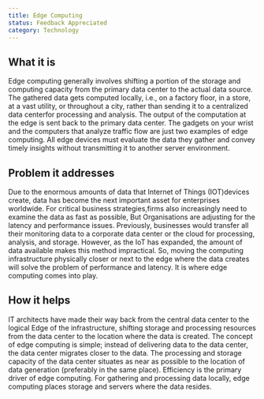 ```yaml
---
title: Edge Computing
status: Feedback Appreciated
category: Technology
---
```


## What it is

Edge computing generally involves shifting a portion of the storage and computing capacity from the primary data center to the actual data source.
The gathered data gets computed locally, i.e., on a factory floor, in a store, at a vast utility, or throughout a city, rather than sending it to a centralized data centerfor processing and analysis. 
The output of the computation at the edge is sent back to the primary data center.
The gadgets on your wrist and the computers that analyze traffic flow are just two examples of edge computing.
All edge devices must evaluate the data they gather and convey timely insights without transmitting it to another server environment.

## Problem it addresses

Due to the enormous amounts of data that Internet of Things (IOT)devices create, data has become the next important asset for enterprises worldwide. 
For critical business strategies,firms also increasingly need to examine the data as fast as possible, But Organisations are adjusting for the latency and performance issues.
Previously, businesses would transfer all their monitoring data to a corporate data center or the cloud for processing, analysis, and storage. However, as the IoT has expanded, the amount of data available makes this method impractical.
So, moving the computing infrastructure physically closer or next to the edge where the data creates will solve the problem of performance and latency. 
It is where edge computing comes into play.

## How it helps

IT architects have made their way back from the central data center to the logical Edge of the infrastructure, shifting storage and processing resources from the data center to the location where the data is created.
The concept of edge computing is simple; instead of delivering data to the data center, the data center migrates closer to the data. The processing and storage capacity of the data center situates as near as possible to the location of data generation (preferably in the same place).
Efficiency is the primary driver of edge computing. 
For gathering and processing data locally, edge computing places storage and servers where the data resides.


